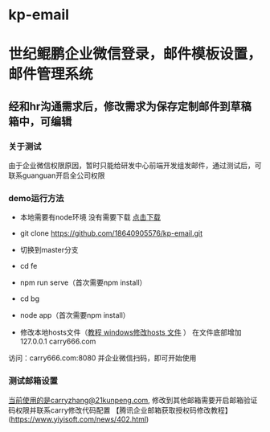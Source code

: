 # kp-email
# 世纪鲲鹏企业微信登录，邮件模板设置，邮件管理系统

## 经和hr沟通需求后，修改需求为保存定制邮件到草稿箱中，可编辑

### 关于测试
由于企业微信权限原因，暂时只能给研发中心前端开发组发邮件，通过测试后，可联系guanguan开启全公司权限

### demo运行方法
- 本地需要有node环境 没有需要下载 [点击下载]('https://nodejs.org/zh-cn/download/')
- git clone https://github.com/18640905576/kp-email.git
- 切换到master分支
- cd fe
- npm run serve（首次需要npm install）

- cd bg
- node app（首次需要npm install）

- 修改本地hosts文件（[教程 windows修改hosts 文件](https://www.jianshu.com/p/f618c58e01ad)
）
在文件底部增加 127.0.0.1    carry666.com

访问：carry666.com:8080 并企业微信扫码，即可开始使用

### 测试邮箱设置
当前使用的是carryzhang@21kunpeng.com, 修改到其他邮箱需要开启邮箱验证码权限并联系carry修改代码配置
【腾讯企业邮箱获取授权码修改教程】(https://www.yiyisoft.com/news/402.html)
